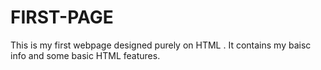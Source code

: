 # FIRST-PAGE
This is my first webpage designed purely on HTML .
It contains my baisc info and some basic HTML features.

